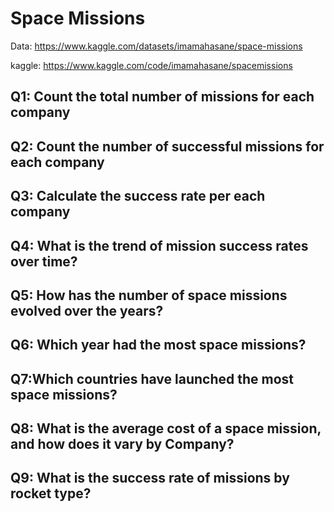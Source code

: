 # Space Missions
Data: https://www.kaggle.com/datasets/imamahasane/space-missions 

kaggle: https://www.kaggle.com/code/imamahasane/spacemissions

## Q1: Count the total number of missions for each company
## Q2: Count the number of successful missions for each company
## Q3: Calculate the success rate per each company
## Q4: What is the trend of mission success rates over time?
## Q5: How has the number of space missions evolved over the years?
## Q6: Which year had the most space missions?
## Q7:Which countries have launched the most space missions?
## Q8: What is the average cost of a space mission, and how does it vary by Company?
## Q9: What is the success rate of missions by rocket type?

